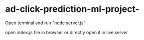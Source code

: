 # ad-click-prediction-ml-project-

Open terminal and run "node server.js"

open index.js file in browser or directly open it in live server
